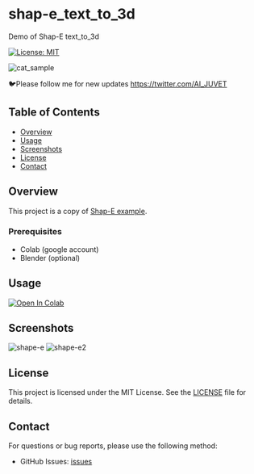 # shap-e_text_to_3d
Demo of Shap-E text_to_3d

[![License: MIT](https://img.shields.io/badge/License-MIT-green.svg)](https://opensource.org/licenses/MIT)

![cat_sample](https://github.com/0223juvet/shap-e_text_to_3d/assets/91817942/2636ce4e-7fee-4c05-9fb5-0c68f98bf38e)

🐦Please follow me for new updates https://twitter.com/AI_JUVET

## Table of Contents

- [Overview](#overview)
- [Usage](#usage)
- [Screenshots](#screenshots)
- [License](#license)
- [Contact](#contact)

## Overview

This project is a copy of [Shap-E example](https://github.com/openai/shap-e/blob/main/shap_e/examples/sample_text_to_3d.ipynb).

### Prerequisites

- Colab (google account)
- Blender (optional)


## Usage

[![Open In Colab](https://colab.research.google.com/assets/colab-badge.svg)](https://colab.research.google.com/github/0223juvet/shap-e_text_to_3d/blob/main/Shap_E.ipynb)

## Screenshots

![shape-e](https://github.com/0223juvet/shap-e_text_to_3d/assets/91817942/c5927871-f546-4e15-8cd8-5f00ac641918)
![shape-e2](https://github.com/0223juvet/shap-e_text_to_3d/assets/91817942/9f778f70-eebc-49df-8c4b-559c63e3f87e)


## License

This project is licensed under the MIT License. See the [LICENSE](LICENSE) file for details.

## Contact

For questions or bug reports, please use the following method:

- GitHub Issues: [issues](https://github.com/0223juvet/shap-e_text_to_3d/issues)
